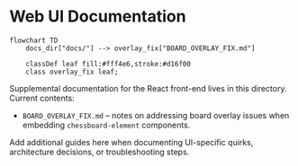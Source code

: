 # Web UI Documentation

```mermaid
flowchart TD
    docs_dir["docs/"] --> overlay_fix["BOARD_OVERLAY_FIX.md"]

    classDef leaf fill:#fff4e6,stroke:#d16f00
    class overlay_fix leaf;
```

Supplemental documentation for the React front-end lives in this directory. Current contents:

* `BOARD_OVERLAY_FIX.md` – notes on addressing board overlay issues when embedding `chessboard-element` components.

Add additional guides here when documenting UI-specific quirks, architecture decisions, or troubleshooting steps.
